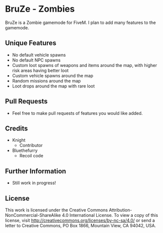 # BruZe - Zombies
BruZe is a Zombie gamemode for FiveM. I plan to add many features to the gamemode.

## Unique Features
- No default vehicle spawns
- No default NPC spawns
- Custom loot spawns of weapons and items around the map, with higher risk areas having better loot
- Custom vehicle spawns around the map
- Random missions around the map
- Loot drops around the map with rare loot

## Pull Requests
- Feel free to make pull requests of features you would like added.

## Credits
- Knight
    - Contributor
- Bluethefurry
    - Recoil code

## Further Information
- Still work in progress!

## License
This work is licensed under the Creative Commons Attribution-NonCommercial-ShareAlike 4.0 International License. To view a copy of this license, visit http://creativecommons.org/licenses/by-nc-sa/4.0/ or send a letter to Creative Commons, PO Box 1866, Mountain View, CA 94042, USA.

